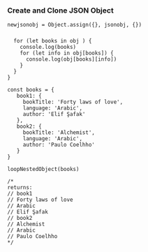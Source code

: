 
### Create and Clone JSON Object
`newjsonobj = Object.assign({}, jsonobj, {})`


### 
```function loopNestedObject(obj) {
  for (let books in obj ) {
    console.log(books)
    for (let info in obj[books]) {
      console.log(obj[books][info])
    }
  }
}

const books = {
   book1: {
     bookTitle: 'Forty laws of love',
     language: 'Arabic',
     author: 'Elif Şafak'
   },
   book2: {
     bookTitle: 'Alchemist',
     language: 'Arabic',
     author: 'Paulo Coelhho'
   }
}

loopNestedObject(books)

/*
returns:
// book1
// Forty laws of love
// Arabic
// Elif Şafak
// book2
// Alchemist
// Arabic
// Paulo Coelhho
*/
```




